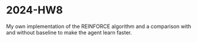 # 2024-HW8
My own implementation of the REINFORCE algorithm and a comparison with and without baseline to make the agent learn faster.
